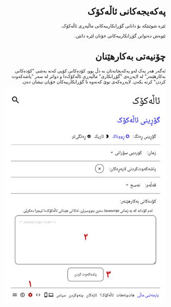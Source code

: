 <div dir=rtl align=right>

# پەکەیجەکانی ئاڵەکۆک

ئێرە شوێنێکە بۆ دانانی گۆڕانکارییەکانی ماڵپەڕی ئاڵەکۆک.

ئێوەش دەتوانن گۆڕانکارییەکانی خۆتان لێرە دانێن.

# چۆنیەتی بەکارهێنان

ئەگەر هەر یەک لەو پەکەیجانەتان بە دڵ بوو، کۆدەکانی کۆپی کەنە بەشی
"کۆدەکانی بەکارهێنەر" لە لاپەڕەی "گۆڕانکاری" ماڵپەڕی ئاڵەکۆک‌دا و دواتر
لە سەر "پاشەکەوت کردن" کرتە بکەن. لاپەڕەکەی نوێ کەنەوە تا
گۆڕانکارییەکان خۆیان نیشان دەن.

<div align=center>

![چۆنیەتی بەکارهێنان](preview.png)

</div>

</div>
